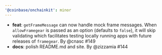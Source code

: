 ```yaml
---
'@coinbase/onchainkit': minor
---
```


- **feat**: `getFrameMessage` can now handle mock frame messages. When `allowFramegear` is passed as an option (defaults to `false`), it will skip validating which facilitates testing locally running apps with future releases of `framegear`. By @cnasc #149
- **docs**: polish README.md and site. By @zizzamia #144
